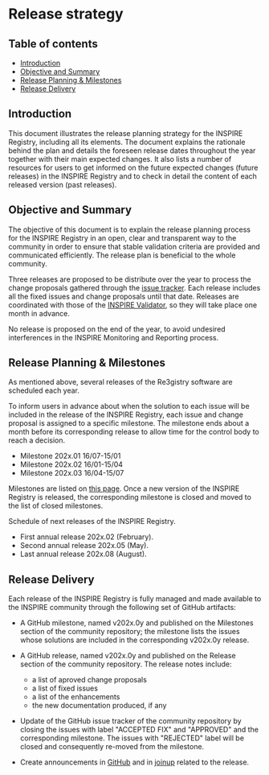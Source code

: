 # Release strategy

## Table of contents

  - [Introduction](#introduction)
  - [Objective and Summary](#objective-and-summary)
  - [Release Planning & Milestones](#release-planning-&-milestones)
  - [Release Delivery](#release-delivery)

## Introduction

This document illustrates the release planning strategy for the INSPIRE Registry, including all its elements. The document explains the 
rationale behind the plan and details the foreseen release dates throughout the year together with their main expected changes. It also lists a number of resources for 
users to get informed on the future expected changes (future releases) in the INSPIRE Registry and to check in detail the content of each released version (past releases).

## Objective and Summary

The objective of this document is to explain the release planning process for the INSPIRE Registry in an open, clear and transparent way to the community 
in order to ensure that stable validation criteria are provided and communicated efficiently. The release plan is beneficial to the whole community.

Three releases are proposed to be distribute over the year to process the change proposals gathered through the [issue tracker](https://github.com/INSPIRE-MIF/helpdesk-registry/issues).
Each release includes all the fixed issues and change proposals until that date. Releases are coordinated with those of the [INSPIRE Validator](https://github.com/INSPIRE-MIF/helpdesk-validator/tree/master/release%20strategy),
so they will take place one month in advance.

No release is proposed on the end of the year, to avoid undesired interferences in the INSPIRE Monitoring and Reporting process.

## Release Planning & Milestones

As mentioned above, several releases of the Re3gistry software are scheduled each year.

To inform users in advance about when the solution to each issue will be included in the release of the INSPIRE Registry, each issue and change proposal is assigned to a specific milestone.
The milestone ends about a month before its corresponding release to allow time for the control body to reach a decision.

- Milestone 202x.01 16/07-15/01 
- Milestone 202x.02 16/01-15/04
- Milestone 202x.03 16/04-15/07

Milestones are listed on [this page](https://github.com/INSPIRE-MIF/helpdesk-registry/milestones). Once a new version of the INSPIRE Registry is released, the corresponding milestone is closed and moved to the list of closed milestones.

Schedule of next releases of the INSPIRE Registry. 

- First annual release 202x.02 (February).
- Second annual release 202x.05 (May).
- Last annual release 202x.08 (August).

## Release Delivery

Each release of the INSPIRE Registry is fully managed and made available to the INSPIRE community through the following set of GitHub artifacts:

- A GitHub milestone, named v202x.0y and published on the Milestones section of the community repository; the milestone lists the issues whose solutions are included in the corresponding v202x.0y release.

- A GitHub release, named v202x.0y and published on the Release section of the community repository. The release notes include:

  - a list of aproved change proposals
  - a list of fixed issues
  - a list of the enhancements
  - the new documentation produced, if any
 
- Update of the GitHub issue tracker of the community repository by closing the issues with label "ACCEPTED FIX" and "APPROVED" and the corresponding milestone.
The issues with "REJECTED" label will be closed and consequently re-moved from the milestone.

- Create announcements in [GitHub](https://github.com/INSPIRE-MIF/helpdesk-registry/discussions/categories/announcements) and in [joinup](https://joinup.ec.europa.eu/collection/are3na/solution/re3gistry) related to the release.

